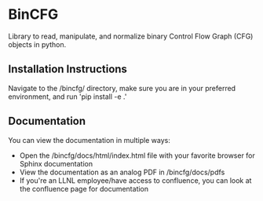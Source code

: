 # BinCFG

Library to read, manipulate, and normalize binary Control Flow Graph (CFG) objects in python.

## Installation Instructions

Navigate to the /bincfg/ directory, make sure you are in your preferred environment, and run 'pip install -e .'

## Documentation

You can view the documentation in multiple ways:

- Open the /bincfg/docs/html/index.html file with your favorite browser for Sphinx documentation
- View the documentation as an analog PDF in /bincfg/docs/pdfs
- If you're an LLNL employee/have access to confluence, you can look at the confluence page for documentation
